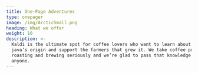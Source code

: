 ```yaml
---
title: One-Page Adventures
type: onepager
image: /img/ArcticSmall.png
heading: What we offer
weight: 10
description: >-
  Kaldi is the ultimate spot for coffee lovers who want to learn about their
  java’s origin and support the farmers that grew it. We take coffee production,
  roasting and brewing seriously and we’re glad to pass that knowledge to
  anyone.
---
```



